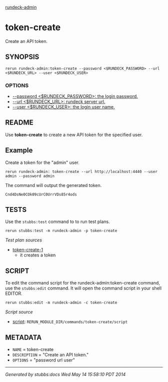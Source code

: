 [rundeck-admin](../../index.html)
# token-create 

Create an API token.

## SYNOPSIS

    rerun rundeck-admin:token-create --password <$RUNDECK_PASSWORD> --url <$RUNDECK_URL> --user <$RUNDECK_USER>

### OPTIONS

* [    --password <$RUNDECK_PASSWORD>: the login password.](../../options/password/index.html)
* [    --url <$RUNDECK_URL>: rundeck server url.](../../options/url/index.html)
* [    --user <$RUNDECK_USER>: the login user name.](../../options/user/index.html)

## README

Use **token-create** to create a new API token for the specified user.

Example
-------

Create a token for the "admin" user. 

    rerun rundeck-admin: token-create --url http://localhost:4440 --user admin --password admin

The command will output the generated token.

    Cnd4DsNe0COk09cUrC0UrrVDs85r4ods

## TESTS

Use the `stubbs:test` command to to run test plans.

    rerun stubbs:test -m rundeck-admin -p token-create

*Test plan sources*

* [token-create-1](../../tests/token-create-1.html)
  * it creates a token

## SCRIPT

To edit the command script for the rundeck-admin:token-create command, 
use the `stubbs:edit`
command. It will open the command script in your shell EDITOR.

    rerun stubbs:edit -m rundeck-admin -c token-create

*Script source*

* [script](script.html): `RERUN_MODULE_DIR/commands/token-create/script`

## METADATA

* `NAME` = token-create
* `DESCRIPTION` = "Create an API token."
* `OPTIONS` = "password url user"

----

*Generated by stubbs:docs Wed May 14 15:58:10 PDT 2014*

